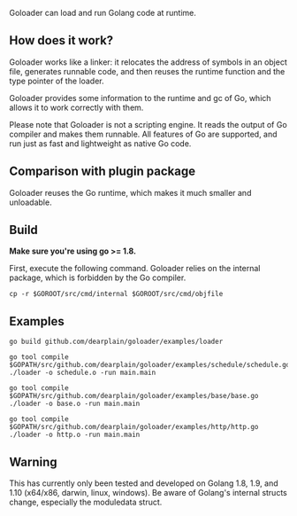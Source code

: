 
Goloader can load and run Golang code at runtime.

## How does it work?

Goloader works like a linker: it relocates the address of symbols in an object file, generates runnable code, and then reuses the runtime function and the type pointer of the loader.

Goloader provides some information to the runtime and gc of Go, which allows it to work correctly with them.

Please note that Goloader is not a scripting engine. It reads the output of Go compiler and makes them runnable. All features of Go are supported, and run just as fast and lightweight as native Go code.

## Comparison with plugin package

Goloader reuses the Go runtime, which makes it much smaller and unloadable.

## Build

**Make sure you're using go >= 1.8.**

First, execute the following command. Goloader relies on the internal package, which is forbidden by the Go compiler.
```
cp -r $GOROOT/src/cmd/internal $GOROOT/src/cmd/objfile
```

## Examples

```
go build github.com/dearplain/goloader/examples/loader

go tool compile $GOPATH/src/github.com/dearplain/goloader/examples/schedule/schedule.go
./loader -o schedule.o -run main.main

go tool compile $GOPATH/src/github.com/dearplain/goloader/examples/base/base.go
./loader -o base.o -run main.main

go tool compile $GOPATH/src/github.com/dearplain/goloader/examples/http/http.go
./loader -o http.o -run main.main
```

## Warning

This has currently only been tested and developed on Golang 1.8, 1.9, and 1.10 (x64/x86, darwin, linux, windows).
Be aware of Golang's internal structs change, especially the moduledata struct.
